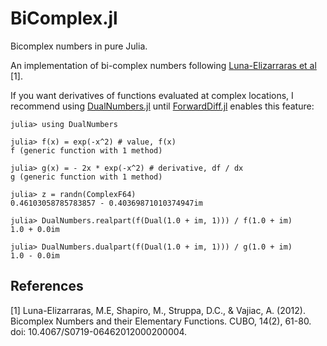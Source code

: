 # BiComplex.jl
Bicomplex numbers in pure Julia.

An implementation of bi-complex numbers following [Luna-Elizarraras et al](https://core.ac.uk/download/pdf/215754454.pdf) [1].

If you want derivatives of functions evaluated at complex locations, I recommend using [DualNumbers.jl](https://github.com/JuliaDiff/DualNumbers.jl)
until [ForwardDiff.jl](https://github.com/JuliaDiff/ForwardDiff.jl) enables this feature:

```
julia> using DualNumbers

julia> f(x) = exp(-x^2) # value, f(x)
f (generic function with 1 method)

julia> g(x) = - 2x * exp(-x^2) # derivative, df / dx
g (generic function with 1 method)

julia> z = randn(ComplexF64)
0.46103058785783857 - 0.40369871010374947im

julia> DualNumbers.realpart(f(Dual(1.0 + im, 1))) / f(1.0 + im)
1.0 + 0.0im

julia> DualNumbers.dualpart(f(Dual(1.0 + im, 1))) / g(1.0 + im)
1.0 - 0.0im
```

## References
[1] Luna-Elizarraras, M.E, Shapiro, M., Struppa, D.C., & Vajiac, A. (2012). Bicomplex Numbers and their Elementary Functions. CUBO,
14(2), 61-80. doi: 10.4067/S0719-06462012000200004.

